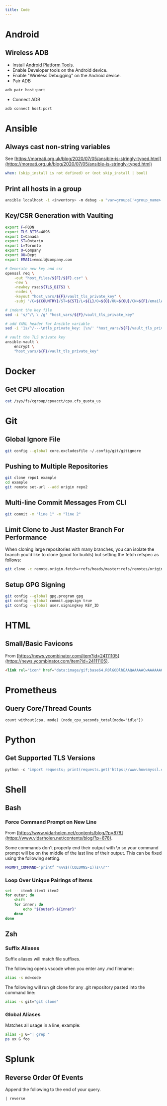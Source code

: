 ```yaml
---
title: Code
---
```


# Android

## Wireless ADB

- Install [Android Platform Tools](https://developer.android.com/studio/releases/platform-tools).
- Enable Developer tools on the Android device.
- Enable "Wireless Debugging" on the Android device.
- Pair ADB
~~~ bash
adb pair host:port
~~~
- Connect ADB
~~~ bash
adb connect host:port
~~~

# Ansible

## Always cast non-string variables

See [https://moreati.org.uk/blog/2020/07/05/ansible-is-stringly-typed.html](https://moreati.org.uk/blog/2020/07/05/ansible-is-stringly-typed.html)

~~~ yaml
when: (skip_install is not defined) or (not skip_install | bool)
~~~

## Print all hosts in a group

~~~ bash
ansible localhost -i <inventory> -m debug -a "var=groups['<group_name>']"
~~~

## Key/CSR Generation with Vaulting

~~~ bash
export F=FQDN
export TLS_BITS=4096
export C=Canada
export ST=Ontario
export L=Toronto
export O=Company
export OU=Dept
export EMAIL=email@company.com

# Generate new key and csr
openssl req \
    -out "host_files/${F}/${F}.csr" \
    -new \
    -newkey rsa:${TLS_BITS} \
    -nodes \
    -keyout "host_vars/${F}/vault_tls_private_key" \
    -subj "/C=${COUNTRY}/ST=${ST}/L=${L}/O=${O}/OU=${OU}/CN=${F}/emailAddress=${EMAIL}"

# indent the key file
sed -i 's/^/\ \ /g' "host_vars/${F}/vault_tls_private_key"

# add YAML header for Ansible variable
sed -i '1s/^/---\ntls_private_key: |\n/' "host_vars/${F}/vault_tls_private_key"

# vault the TLS private key
ansible-vault \
    encrypt \
    "host_vars/${F}/vault_tls_private_key"
~~~

# Docker

## Get CPU allocation

~~~ bash
cat /sys/fs/cgroup/cpuacct/cpu.cfs_quota_us
~~~

# Git

## Global Ignore File

~~~ bash
git config --global core.excludesfile ~/.config/git/gitignore
~~~

## Pushing to Multiple Repositories

~~~ bash
git clone repo1 example
cd example
git remote set-url --add origin repo2
~~~

## Multi-line Commit Messages From CLI

~~~ bash
git commit -m "line 1" -m "line 2"
~~~

## Limit Clone to Just Master Branch For Performance

When cloning large repositories with many branches, you can isolate the branch you'd like to clone (good for builds) but setting the fetch refspec as follows:

~~~ bash
git clone -c remote.origin.fetch=+refs/heads/master:refs/remotes/origin/master repo
~~~

## Setup GPG Signing

~~~ bash
git config --global gpg.program gpg
git config --global commit.gpgsign true
git config --global user.signingkey KEY_ID
~~~

# HTML

## Small/Basic Favicons

From [https://news.ycombinator.com/item?id=24111105](https://news.ycombinator.com/item?id=24111105).

~~~ html
<link rel="icon" href="data:image/gif;base64,R0lGODlhEAAQAAAAACwAAAAAAQABAAACASgAOw==">
~~~

# Prometheus

## Query Core/Thread Counts

~~~ promql
count without(cpu, mode) (node_cpu_seconds_total{mode="idle"})
~~~

# Python

## Get Supported TLS Versions

~~~ python
python -c "import requests; print(requests.get('https://www.howsmyssl.com/a/check').json()['tls_version'])"
~~~

# Shell

## Bash

### Force Command Prompt on New Line

From [https://www.vidarholen.net/contents/blog/?p=878](https://www.vidarholen.net/contents/blog/?p=878).

Some commands don't properly end their output with \n so your command prompt will be on the middle of the last line of their output.  This can be fixed using the following setting.

~~~ bash
PROMPT_COMMAND='printf "%%%$((COLUMNS-1))s\\r"'
~~~

### Loop Over Unique Pairings of Items
~~~ bash
set -- item0 item1 item2
for outer; do
    shift
    for inner; do
        echo "${outer}-${inner}"
    done
done
~~~

## Zsh

### Suffix Aliases

Suffix aliases will match file suffixes.    

The following opens vscode when you enter any .md filename:
~~~ bash
alias -s md=code
~~~

The following will run git clone for any .git repository pasted into the command line:
~~~ bash
alias -s git="git clone"
~~~

### Global Aliases

Matches all usage in a line, example:
~~~ bash
alias -g G="| grep "
ps ux G foo
~~~

# Splunk

## Reverse Order Of Events

Append the following to the end of your query.
~~~
| reverse
~~~
